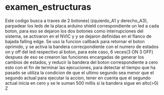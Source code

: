 # examen_estructuras
Este codigo busca a traves de 2 botones( izquierdo_A1 y derecho_A3), parpadear los leds de la placa arduino shield correspondiente un led
a cada boton, para eso se dejaron los dos botones como interrupciones del sistema, se activaron en el NVIC y y se dejaron definidas en el 
flanco de bajada falling edge.
Se uso la funcion callback para retornar el boton oprimido, y se activa la bandera correcpondiente con el numero de estados 
on y off del led respectivo al boton, para este caso, 6 veces(3 ON 3 OFF)
despues de eso se crearon las funciones encargadas de generar los cambios de estados, y reducir la bandera del boton correspondiente a cero
esto con el fin de terminar las ejecuciones, para detectar el tiempo que ha pasado se utiliza la condicion de que el ultimo segundo sea menor que el segundo actual para ejecutar la accion, tener en cuenta que el segundo actual inicia en cero y se le suman 500 millis si la bandera sigue en alto(>0)
Z
